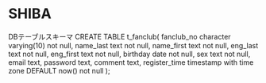 # SHIBA
DBテーブルスキーマ
CREATE TABLE t_fanclub(
fanclub_no character varying(10) not null,
name_last text not null,
name_first text not null,
eng_last text not null,
eng_first text not null,
birthday date not null,
sex text not null,
email text,
password text,
comment text,
register_time timestamp with time zone DEFAULT now() not null
);
